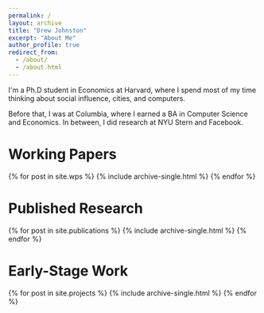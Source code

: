```yaml
---
permalink: /
layout: archive
title: "Drew Johnston"
excerpt: "About Me"
author_profile: true
redirect_from: 
  - /about/
  - /about.html
---
```

I'm a Ph.D student in Economics at Harvard, where I spend most of my time thinking about social influence, cities, and computers. 

Before that, I was at Columbia, where I earned a BA in Computer Science and Economics. In between, I did research at NYU Stern and Facebook.

Working Papers
======
{% for post in site.wps %}
  {% include archive-single.html %}
{% endfor %}
<br>

Published Research
======
{% for post in site.publications %}
  {% include archive-single.html %}
{% endfor %}
<br>

Early-Stage Work
======
{% for post in site.projects %}
  {% include archive-single.html %}
{% endfor %}